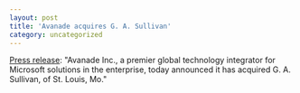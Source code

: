 ```yaml
---
layout: post
title: 'Avanade acquires G. A. Sullivan'
category: uncategorized
---
```


[Press release](http://www.avanade.com/share/content/about.avanade/news.media/press.releases/pr.5.23.03.pdf): "Avanade Inc., a premier global technology integrator for Microsoft solutions in the enterprise, today announced it has acquired G. A. Sullivan, of St. Louis, Mo."
